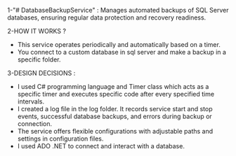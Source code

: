 1-"# DatabaseBackupService" : Manages automated backups of SQL Server databases, ensuring regular data protection and recovery readiness.


2-HOW IT WORKS ? 
   - This service operates periodically and automatically based on a timer.
   - You connect to a custom database in sql server and make a backup in a specific folder.


3-DESIGN DECISIONS :
   - I used C# programming language and Timer class which acts as a specific timer and executes specific code after every specified time intervals.
   - I created a log file in the log folder. It records service start and stop events, successful database backups, and errors during backup or connection.
   - The service offers flexible configurations with adjustable paths and settings in configuration files.
   - I used ADO .NET to connect and interact with a database.









